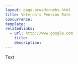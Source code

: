 ```yaml
---
layout: page-breadcrumbs.html
title: Veteran's Pension Rate
concurrence: 
template: 
relatedlinks:
  - url: http://www.google.com
    title: 
    description: 
---
```


Text